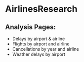 # AirlinesResearch

## Analysis Pages:
* Delays by airport & airline
* Flights by airport and airline
* Cancellations by year and airline
* Weather delays by airport

